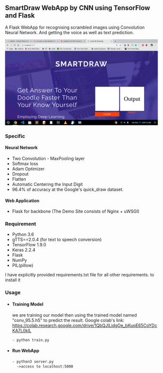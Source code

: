 ﻿## SmartDraw WebApp by CNN using TensorFlow and Flask
A Flask WebApp for recognising scrambled images using Convolution Neural Network. And getting the voice as well as text prediction.

![gif](./snapshots/snapshots.gif)

### Specific

#### Neural Network
  
- Two Convolution - MaxPooling layer
- Softmax loss 
- Adam Optimizer
- Dropout
- Flatten
- Automatic Centering the Input Digit
- 96.4% of accuracy at the Google's quick_draw dataset.


#### Web Application

- Flask for backbone (The Demo Site consists of Nginx + uWSGI)

### Requirement
- Python 3.6
- gTTS==2.0.4  (for text to speech conversion)
- TensorFlow 1.9.0
- Keras 2.2.4
- Flask
- NumPy
- PIL(pillow)

I have explicitly provided requirements.txt file for all other requirements.
to install it 
### Usage

- #### Training Model
	we are training our model then using the trained model named "conv_95.5.h5" to predict the result.
	Google colab's link: https://colab.research.google.com/drive/1QbQJlLidgOe_bKuqE65CoYDcKA7L0klL
  ```
  - python train.py 
   ```
- #### Run WebApp
  ```
  - python3 server.py
    ->access to localhost:5000
  ```
  
